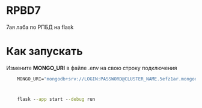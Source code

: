 # RPBD7
7ая лаба по РПБД на flask


# Как запускать

Измените **MONGO_URI** в файле .env на свою строку подключения

```cmd
    MONGO_URI="mongodb+srv://LOGIN:PASSWORD@CLUSTER_NAME.5efz1ar.mongodb.net/?retryWrites=true&w=majority&ssl=true&ssl_cert_reqs=CERT_NONE"
```

#

```cmd
    flask --app start --debug run
```
